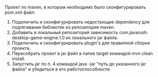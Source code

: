 Проект по maven, в котором необходимо было сконфигурировать pom.xml файл:
1. Подключить и сконфигурировать недостающие dependency для подтягивания
библиотек из репозитория maven.
3. Добавить в локальный репозиторий зависимость com.javarush: desktop-game-engine:1.0
из локального jar файла.
4. Подключить и сконфигурировать plugin's для правилной сборки проекта.
5. Пересобрать проект в jar файл в папке target командой mvn clean install.
6. Запустить jar по п. 4 командой java -jar "путь до указанного jar файла" и
убедиться в его работоспособности.
